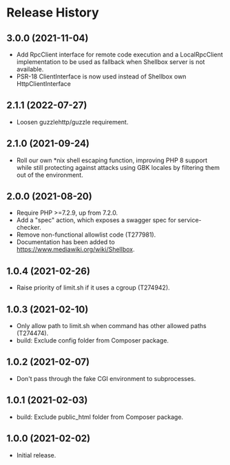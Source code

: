 # Release History

## 3.0.0 (2021-11-04)
* Add RpcClient interface for remote code execution and a LocalRpcClient
  implementation to be used as fallback when Shellbox server is not
  available.
* PSR-18 ClientInterface is now used instead of Shellbox own HttpClientInterface

## 2.1.1 (2022-07-27)
* Loosen guzzlehttp/guzzle requirement.

## 2.1.0 (2021-09-24)
* Roll our own *nix shell escaping function, improving PHP 8 support
  while still protecting against attacks using GBK locales by filtering
  them out of the environment.

## 2.0.0 (2021-08-20)

* Require PHP >=7.2.9, up from 7.2.0.
* Add a "spec" action, which exposes a swagger spec for service-checker.
* Remove non-functional allowlist code (T277981).
* Documentation has been added to <https://www.mediawiki.org/wiki/Shellbox>.

## 1.0.4 (2021-02-26)

* Raise priority of limit.sh if it uses a cgroup (T274942).

## 1.0.3 (2021-02-10)

* Only allow path to limit.sh when command has other allowed paths (T274474).
* build: Exclude config folder from Composer package.

## 1.0.2 (2021-02-07)

* Don't pass through the fake CGI environment to subprocesses.

## 1.0.1 (2021-02-03)

* build: Exclude public_html folder from Composer package.

## 1.0.0 (2021-02-02)

* Initial release.
